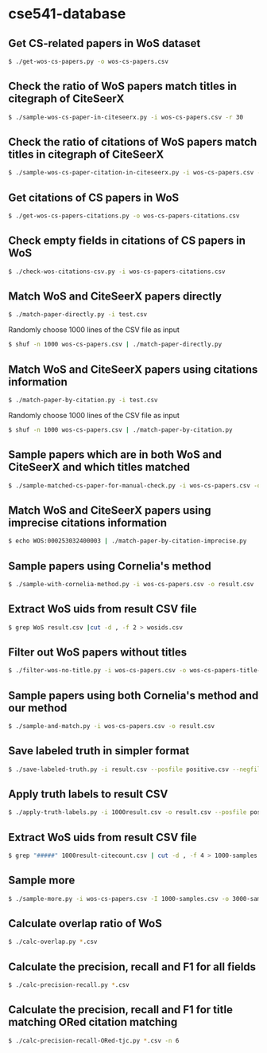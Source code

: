# cse541-database

## Get CS-related papers in WoS dataset

```sh
$ ./get-wos-cs-papers.py -o wos-cs-papers.csv
```

## Check the ratio of WoS papers match titles in citegraph of CiteSeerX

```sh
$ ./sample-wos-cs-paper-in-citeseerx.py -i wos-cs-papers.csv -r 30
```

## Check the ratio of citations of WoS papers match titles in citegraph of CiteSeerX

```sh
$ ./sample-wos-cs-paper-citation-in-citeseerx.py -i wos-cs-papers.csv -r 30
```

## Get citations of CS papers in WoS

```sh
$ ./get-wos-cs-papers-citations.py -o wos-cs-papers-citations.csv
```

## Check empty fields in citations of CS papers in WoS

```sh
$ ./check-wos-citations-csv.py -i wos-cs-papers-citations.csv
```

## Match WoS and CiteSeerX papers directly

```sh
$ ./match-paper-directly.py -i test.csv
```

Randomly choose 1000 lines of the CSV file as input

```sh
$ shuf -n 1000 wos-cs-papers.csv | ./match-paper-directly.py
```

## Match WoS and CiteSeerX papers using citations information

```sh
$ ./match-paper-by-citation.py -i test.csv
```

Randomly choose 1000 lines of the CSV file as input

```sh
$ shuf -n 1000 wos-cs-papers.csv | ./match-paper-by-citation.py
```

## Sample papers which are in both WoS and CiteSeerX and which titles matched

```sh
$ ./sample-matched-cs-paper-for-manual-check.py -i wos-cs-papers.csv -o result.csv
```

## Match WoS and CiteSeerX papers using imprecise citations information

```sh
$ echo WOS:000253032400003 | ./match-paper-by-citation-imprecise.py
```

## Sample papers using Cornelia's method

```sh
$ ./sample-with-cornelia-method.py -i wos-cs-papers.csv -o result.csv
```

## Extract WoS uids from result CSV file

```sh
$ grep WoS result.csv |cut -d , -f 2 > wosids.csv
```

## Filter out WoS papers without titles

```sh
$ ./filter-wos-no-title.py -i wos-cs-papers.csv -o wos-cs-papers-title-not-null.csv
```

## Sample papers using both Cornelia's method and our method

```sh
$ ./sample-and-match.py -i wos-cs-papers.csv -o result.csv
```

## Save labeled truth in simpler format

```sh
$ ./save-labeled-truth.py -i result.csv --posfile positive.csv --negfile negative.csv
```

## Apply truth labels to result CSV

```sh
$ ./apply-truth-labels.py -i 1000result.csv -o result.csv --posfile positive.csv --negfile negative.csv
```

## Extract WoS uids from result CSV file

```sh
$ grep "#####" 1000result-citecount.csv | cut -d , -f 4 > 1000-samples.csv
```

## Sample more

```sh
$ ./sample-more.py -i wos-cs-papers.csv -I 1000-samples.csv -o 3000-samples.csv -n 3000
```

## Calculate overlap ratio of WoS

```sh
$ ./calc-overlap.py *.csv
```

## Calculate the precision, recall and F1 for all fields

```sh
$ ./calc-precision-recall.py *.csv
```

## Calculate the precision, recall and F1 for title matching ORed citation matching

```sh
$ ./calc-precision-recall-ORed-tjc.py *.csv -n 6
```
